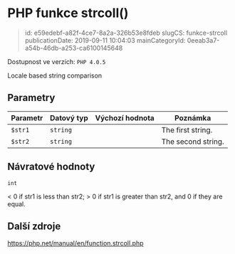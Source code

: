 PHP funkce strcoll()
================================

> id: e59edebf-a82f-4ce7-8a2a-326b53e8fdeb
> slugCS: funkce-strcoll
> publicationDate: 2019-09-11 10:04:03
> mainCategoryId: 0eeab3a7-a54b-46db-a253-ca6100145648

Dostupnost ve verzích: `PHP 4.0.5`

Locale based string comparison


Parametry
--------------

| Parametr | Datový typ | Výchozí hodnota | Poznámka |
|-----|-----|-----|-----|
| `$str1` | `string` |  | The first string. |
| `$str2` | `string` |  | The second string. |


Návratové hodnoty
----------------

`int`

&lt; 0 if str1 is less than
str2; &gt; 0 if
str1 is greater than
str2, and 0 if they are equal.

Další zdroje
------------

https://php.net/manual/en/function.strcoll.php
